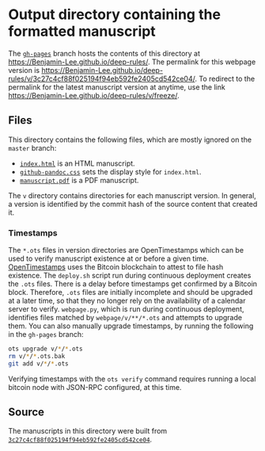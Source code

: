 # Output directory containing the formatted manuscript

The [`gh-pages`](https://github.com/Benjamin-Lee/deep-rules/tree/gh-pages) branch hosts the contents of this directory at https://Benjamin-Lee.github.io/deep-rules/.
The permalink for this webpage version is https://Benjamin-Lee.github.io/deep-rules/v/3c27c4cf88f025194f94eb592fe2405cd542ce04/.
To redirect to the permalink for the latest manuscript version at anytime, use the link https://Benjamin-Lee.github.io/deep-rules/v/freeze/.

## Files

This directory contains the following files, which are mostly ignored on the `master` branch:

+ [`index.html`](index.html) is an HTML manuscript.
+ [`github-pandoc.css`](github-pandoc.css) sets the display style for `index.html`.
+ [`manuscript.pdf`](manuscript.pdf) is a PDF manuscript.

The `v` directory contains directories for each manuscript version.
In general, a version is identified by the commit hash of the source content that created it.

### Timestamps

The `*.ots` files in version directories are OpenTimestamps which can be used to verify manuscript existence at or before a given time.
[OpenTimestamps](https://opentimestamps.org/) uses the Bitcoin blockchain to attest to file hash existence.
The `deploy.sh` script run during continuous deployment creates the `.ots` files.
There is a delay before timestamps get confirmed by a Bitcoin block.
Therefore, `.ots` files are initially incomplete and should be upgraded at a later time, so that they no longer rely on the availability of a calendar server to verify.
`webpage.py`, which is run during continuous deployment, identifies files matched by `webpage/v/**/*.ots` and attempts to upgrade them.
You can also manually upgrade timestamps, by running the following in the `gh-pages` branch:

```sh
ots upgrade v/*/*.ots
rm v/*/*.ots.bak
git add v/*/*.ots
```

Verifying timestamps with the `ots verify` command requires running a local bitcoin node with JSON-RPC configured, at this time.

## Source

The manuscripts in this directory were built from
[`3c27c4cf88f025194f94eb592fe2405cd542ce04`](https://github.com/Benjamin-Lee/deep-rules/commit/3c27c4cf88f025194f94eb592fe2405cd542ce04).
